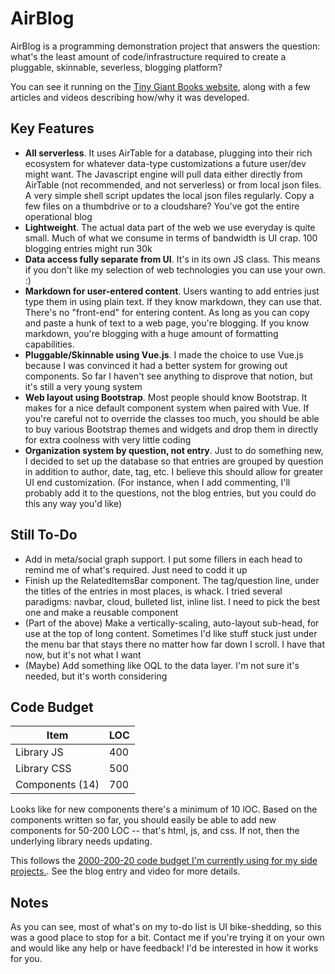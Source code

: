 # AirBlog

AirBlog is a programming demonstration project that answers the question: what's the least amount of code/infrastructure required to create a pluggable, skinnable, severless, blogging platform?

You can see it running on the [Tiny Giant Books website](http://tiny-giant-books.com), along with a few articles and videos describing how/why it was developed.

## Key Features

- **All serverless**. It uses AirTable for a database, plugging into their rich ecosystem for whatever data-type customizations a future user/dev might want. The Javascript engine will pull data either directly from AirTable (not recommended, and not serverless) or from local json files. A very simple shell script updates the local json files regularly. Copy a few files on a thumbdrive or to a cloudshare? You've got the entire operational blog
- **Lightweight**. The actual data part of the web we use everyday is quite small. Much of what we consume in terms of bandwidth is UI crap. 100 blogging entries might run 30k
- **Data access fully separate from UI**. It's in its own JS class. This means if you don't like my selection of web technologies you can use your own. :)
- **Markdown for user-entered content**. Users wanting to add entries just type them in using plain text. If they know markdown, they can use that. There's no "front-end" for entering content. As long as you can copy and paste a hunk of text to a web page, you're blogging. If you know markdown, you're blogging with a huge amount of formatting capabilities.
- **Pluggable/Skinnable using Vue.js**. I made the choice to use Vue.js because I was convinced it had a better system for growing out components. So far I haven't see anything to disprove that notion, but it's still a very young system
- **Web layout using Bootstrap**. Most people should know Bootstrap. It makes for a nice default component system when paired with Vue. If you're careful not to override the classes too much, you should be able to buy various Bootstrap themes and widgets and drop them in directly for extra coolness with very little coding
- **Organization system by question, not entry**. Just to do something new, I decided to set up the database so that entries are grouped by question in addition to author, date, tag, etc. I believe this should allow for greater UI end customization. (For instance, when I add commenting, I'll probably add it to the questions, not the blog entries, but you could do this any way you'd like)

## Still To-Do

- Add in meta/social graph support. I put some fillers in each head to remind me of what's required. Just need to codd it up
- Finish up the RelatedItemsBar component. The tag/question line, under the titles of the entries in most places, is whack. I tried several paradigms: navbar, cloud, bulleted list, inline list. I need to pick the best one and make a reusable component
- (Part of the above) Make a vertically-scaling, auto-layout sub-head, for use at the top of long content. Sometimes I'd like stuff stuck just under the menu bar that stays there no matter how far down I scroll. I have that now, but it's not what I want
- (Maybe) Add something like OQL to the data layer. I'm not sure it's needed, but it's worth considering

## Code Budget

| Item | LOC |
| ---- | ---- |
| Library JS | 400 |
| Library CSS | 500 |
| Components (14) | 700 |

Looks like for new components there's a minimum of 10 lOC. Based on the components written so far, you should easily be able to add new components for 50-200 LOC -- that's html, js, and css. If not, then the underlying library needs updating.

This follows the [2000-200-20 code budget I'm currently using for my side projects.](http://tiny-giant-books.com/Entry2.html?EntryId=rec39SaDeZCZjauRo). See the blog entry and video for more details.


## Notes

As you can see, most of what's on my to-do list is UI bike-shedding, so this was a good place to stop for a bit. Contact me if you're trying it on your own and would like any help or have feedback! I'd be interested in how it works for you.